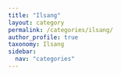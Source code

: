 ```yaml
---
title: "Ilsang"
layout: category
permalink: /categories/ilsang/
author_profile: true
taxonomy: Ilsang
sidebar:
  nav: "categories"
---
```

